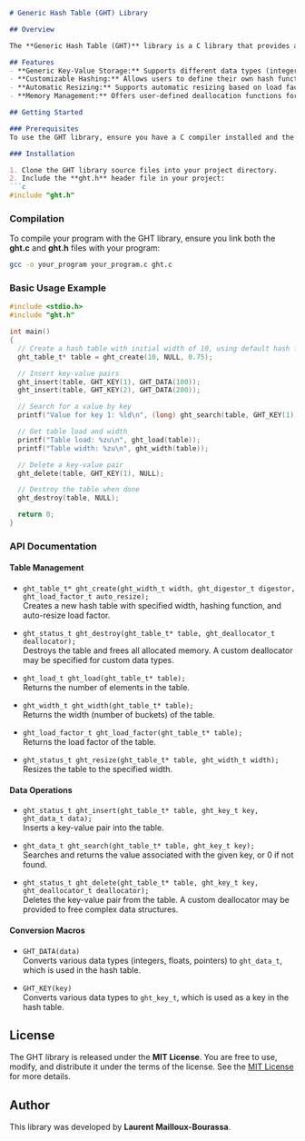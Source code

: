 ```markdown
# Generic Hash Table (GHT) Library

## Overview

The **Generic Hash Table (GHT)** library is a C library that provides a flexible and efficient hash table implementation with support for generic keys and values. It offers a customizable interface for hashing functions, memory management, and resizing, making it suitable for a wide range of applications.

## Features
- **Generic Key-Value Storage:** Supports different data types (integers, floats, and pointers) for both keys and values using a unified `ght_key_t` and `ght_data_t` type.
- **Customizable Hashing:** Allows users to define their own hash functions or use the built-in Murmur3 hash.
- **Automatic Resizing:** Supports automatic resizing based on load factor, optimizing memory usage and lookup efficiency.
- **Memory Management:** Offers user-defined deallocation functions for managing custom data structures.

## Getting Started

### Prerequisites
To use the GHT library, ensure you have a C compiler installed and the necessary tools to compile and link C programs.

### Installation

1. Clone the GHT library source files into your project directory.
2. Include the **ght.h** header file in your project:
```c
#include "ght.h"
```

### Compilation
To compile your program with the GHT library, ensure you link both the **ght.c** and **ght.h** files with your program:

```bash
gcc -o your_program your_program.c ght.c
```

### Basic Usage Example

```c
#include <stdio.h>
#include "ght.h"

int main()
{
  // Create a hash table with initial width of 10, using default hash function, and auto-resize at 0.75 load factor
  ght_table_t* table = ght_create(10, NULL, 0.75);

  // Insert key-value pairs
  ght_insert(table, GHT_KEY(1), GHT_DATA(100));
  ght_insert(table, GHT_KEY(2), GHT_DATA(200));

  // Search for a value by key
  printf("Value for key 1: %ld\n", (long) ght_search(table, GHT_KEY(1)));

  // Get table load and width
  printf("Table load: %zu\n", ght_load(table));
  printf("Table width: %zu\n", ght_width(table));

  // Delete a key-value pair
  ght_delete(table, GHT_KEY(1), NULL);

  // Destroy the table when done
  ght_destroy(table, NULL);

  return 0;
}
```

### API Documentation

#### Table Management
- `ght_table_t* ght_create(ght_width_t width, ght_digestor_t digestor, ght_load_factor_t auto_resize);`  
  Creates a new hash table with specified width, hashing function, and auto-resize load factor.

- `ght_status_t ght_destroy(ght_table_t* table, ght_deallocator_t deallocator);`  
  Destroys the table and frees all allocated memory. A custom deallocator may be specified for custom data types.

- `ght_load_t ght_load(ght_table_t* table);`  
  Returns the number of elements in the table.

- `ght_width_t ght_width(ght_table_t* table);`  
  Returns the width (number of buckets) of the table.

- `ght_load_factor_t ght_load_factor(ght_table_t* table);`  
  Returns the load factor of the table.

- `ght_status_t ght_resize(ght_table_t* table, ght_width_t width);`  
  Resizes the table to the specified width.

#### Data Operations
- `ght_status_t ght_insert(ght_table_t* table, ght_key_t key, ght_data_t data);`  
  Inserts a key-value pair into the table.

- `ght_data_t ght_search(ght_table_t* table, ght_key_t key);`  
  Searches and returns the value associated with the given key, or 0 if not found.

- `ght_status_t ght_delete(ght_table_t* table, ght_key_t key, ght_deallocator_t deallocator);`  
  Deletes the key-value pair from the table. A custom deallocator may be provided to free complex data structures.

#### Conversion Macros
- `GHT_DATA(data)`  
  Converts various data types (integers, floats, pointers) to `ght_data_t`, which is used in the hash table.

- `GHT_KEY(key)`  
  Converts various data types to `ght_key_t`, which is used as a key in the hash table.

## License

The GHT library is released under the **MIT License**. You are free to use, modify, and distribute it under the terms of the license. See the [MIT License](https://opensource.org/licenses/MIT) for more details.

## Author

This library was developed by **Laurent Mailloux-Bourassa**.
```